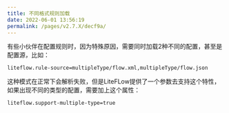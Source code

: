 ```yaml
---
title: 不同格式规则加载
date: 2022-06-01 13:56:19
permalink: /pages/v2.7.X/decf9a/
---
```


有些小伙伴在配置规则时，因为特殊原因，需要同时加载2种不同的配置，甚至是配置源，比如：

```properties
liteflow.rule-source=multipleType/flow.xml,multipleType/flow.json
```

这种模式在正常下会解析失败，但是LiteFLow提供了一个参数去支持这个特性，如果出现不同的类型的配置，需要加上这个属性：

```properties
liteflow.support-multiple-type=true
```